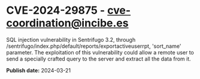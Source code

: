 # CVE-2024-29875 - cve-coordination@incibe.es

SQL injection vulnerability in Sentrifugo 3.2, through  /sentrifugo/index.php/default/reports/exportactiveuserrpt, 'sort_name' parameter. The exploitation of this vulnerability could allow  a remote user to send a specially crafted query to the server and extract all the data from it.

**Publish date:** 2024-03-21
